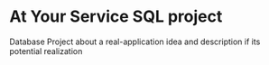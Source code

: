# At Your Service SQL project
 Database Project about a real-application idea and description if its potential realization
